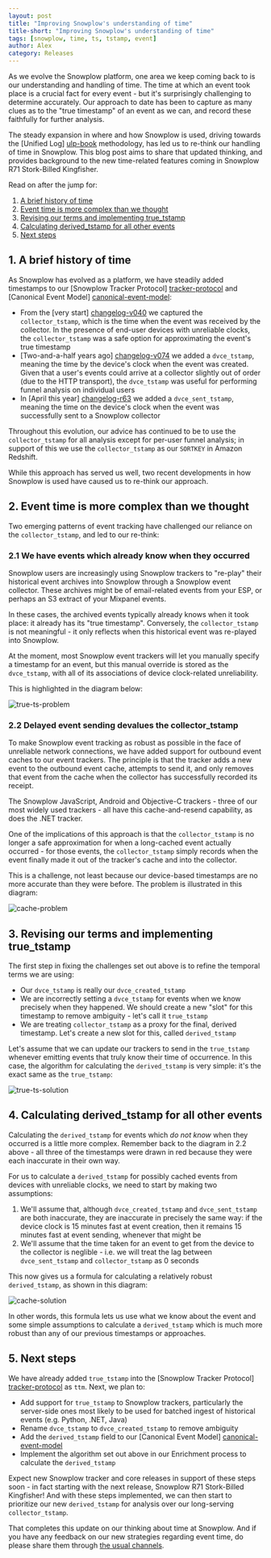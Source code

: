 ```yaml
---
layout: post
title: "Improving Snowplow's understanding of time"
title-short: "Improving Snowplow's understanding of time"
tags: [snowplow, time, ts, tstamp, event]
author: Alex
category: Releases
---
```


As we evolve the Snowplow platform, one area we keep coming back to is our understanding and handling of time. The time at which an event took place is a crucial fact for every event - but it's surprisingly challenging to determine accurately. Our approach to date has been to capture as many clues as to the "true timestamp" of an event as we can, and record these faithfully for further analysis.

The steady expansion in where and how Snowplow is used, driving towards the [Unified Log] [ulp-book] methodology, has led us to re-think our handling of time in Snowplow. This blog post aims to share that updated thinking, and provides background to the new time-related features coming in Snowplow R71 Stork-Billed Kingfisher.

Read on after the jump for:

1. [A brief history of time](/blog/2015/09/15/improving-snowplows-understanding-of-time/#history)
2. [Event time is more complex than we thought](/blog/2015/09/15/improving-snowplows-understanding-of-time/#rationale)
3. [Revising our terms and implementing true_tstamp](/blog/2015/09/15/improving-snowplows-understanding-of-time/#true-ts)
4. [Calculating derived_tstamp for all other events](/blog/2015/09/15/improving-snowplows-understanding-of-time/#derived-ts)
5. [Next steps](/blog/2015/09/15/improving-snowplows-understanding-of-time/#next-steps)

<!--more-->

<h2 id="history">1. A brief history of time</h2>

As Snowplow has evolved as a platform, we have steadily added timestamps to our [Snowplow Tracker Protocol] [tracker-protocol] and [Canonical Event Model] [canonical-event-model]:

* From the [very start] [changelog-v040] we captured the `collector_tstamp`, which is the time when the event was received by the collector. In the presence of end-user devices with unreliable clocks, the `collector_tstamp` was a safe option for approximating the event's true timestamp
* [Two-and-a-half years ago] [changelog-v074] we added a `dvce_tstamp`, meaning the time by the device's clock when the event was created. Given that a user's events could arrive at a collector slightly out of order (due to the HTTP transport), the `dvce_tstamp` was useful for performing funnel analysis on individual users
* In [April this year] [changelog-r63] we added a `dvce_sent_tstamp`, meaning the time on the device's clock when the event was successfully sent to a Snowplow collector

Throughout this evolution, our advice has continued to be to use the `collector_tstamp` for all analysis except for per-user funnel analysis; in support of this we use the `collector_tstamp` as our `SORTKEY` in Amazon Redshift.

While this approach has served us well, two recent developments in how Snowplow is used have caused us to re-think our approach.

<h2 id="rationale">2. Event time is more complex than we thought</h2>

Two emerging patterns of event tracking have challenged our reliance on the `collector_tstamp`, and led to our re-think:

<h3>2.1 We have events which already know when they occurred</h3>

Snowplow users are increasingly using Snowplow trackers to "re-play" their historical event archives into Snowplow through a Snowplow event collector. These archives might be of email-related events from your ESP, or perhaps an S3 extract of your Mixpanel events.

In these cases, the archived events typically already knows when it took place: it already has its "true timestamp". Conversely, the `collector_tstamp` is not meaningful - it only reflects when this historical event was re-played into Snowplow.

At the moment, most Snowplow event trackers will let you manually specify a timestamp for an event, but this manual override is stored as the `dvce_tstamp`, with all of its associations of device clock-related unreliability.

This is highlighted in the diagram below:

![true-ts-problem][true-ts-problem]

<h3>2.2 Delayed event sending devalues the collector_tstamp</h3>

To make Snowplow event tracking as robust as possible in the face of unreliable network connections, we have added support for outbound event caches to our event trackers. The principle is that the tracker adds a new event to the outbound event cache, attempts to send it, and only removes that event from the cache when the collector has successfully recorded its receipt.

The Snowplow JavaScript, Android and Objective-C trackers - three of our most widely used trackers - all have this cache-and-resend capability, as does the .NET tracker.

One of the implications of this approach is that the `collector_tstamp` is no longer a safe approximation for when a long-cached event actually occurred - for those events, the `collector_tstamp` simply records when the event finally made it out of the tracker's cache and into the collector.

This is a challenge, not least because our device-based timestamps are no more accurate than they were before. The problem is illustrated in this diagram:

![cache-problem][cache-problem]

<h2 id="true-ts">3. Revising our terms and implementing true_tstamp</h2>

The first step in fixing the challenges set out above is to refine the temporal terms we are using:

* Our `dvce_tstamp` is really our `dvce_created_tstamp`
* We are incorrectly setting a `dvce_tstamp` for events when we know precisely when they happened. We should create a new "slot" for this timestamp to remove ambiguity - let's call it `true_tstamp`
* We are treating `collector_tstamp` as a proxy for the final, derived timestamp. Let's create a new slot for this, called `derived_tstamp`

Let's assume that we can update our trackers to send in the `true_tstamp` whenever emitting events that truly know their time of occurrence. In this case, the algorithm for calculating the `derived_tstamp` is very simple: it's the exact same as the `true_tstamp`:

![true-ts-solution][true-ts-solution]

<h2 id="derived-ts">4. Calculating derived_tstamp for all other events</h2>

Calculating the `derived_tstamp` for events which *do not know* when they occurred is a little more complex. Remember back to the diagram in 2.2 above - all three of the timestamps were drawn in red because they were each inaccurate in their own way.

For us to calculate a `derived_tstamp` for possibly cached events from devices with unreliable clocks, we need to start by making two assumptions:

1. We'll assume that, although `dvce_created_tstamp` and `dvce_sent_tstamp` are both inaccurate, they are inaccurate in precisely the same way: if the device clock is 15 minutes fast at event creation, then it remains 15 minutes fast at event sending, whenever that might be
2. We'll assume that the time taken for an event to get from the device to the collector is neglible - i.e. we will treat the lag between `dvce_sent_tstamp` and `collector_tstamp` as 0 seconds

This now gives us a formula for calculating a relatively robust `derived_tstamp`, as shown in this diagram:

![cache-solution][cache-solution]

In other words, this formula lets us use what we know about the event and some simple assumptions to calculate a `derived_tstamp` which is much more robust than any of our previous timestamps or approaches.

<h2 id="next-steps">5. Next steps</h2>

We have already added `true_tstamp` into the [Snowplow Tracker Protocol] [tracker-protocol] as `ttm`. Next, we plan to:

* Add support for `true_tstamp` to Snowplow trackers, particularly the server-side ones most likely to be used for batched ingest of historical events (e.g. Python, .NET, Java)
* Rename `dvce_tstamp` to `dvce_created_tstamp` to remove ambiguity
* Add the `derived_tstamp` field to our [Canonical Event Model] [canonical-event-model]
* Implement the algorithm set out above in our Enrichment process to calculate the `derived_tstamp`

Expect new Snowplow tracker and core releases in support of these steps soon - in fact starting with the next release, Snowplow R71 Stork-Billed Kingfisher! And with these steps implemented, we can then start to prioritize our new `derived_tstamp` for analysis over our long-serving `collector_tstamp`.

That completes this update on our thinking about time at Snowplow. And if you have any feedback on our new strategies regarding event time, do please share them through [the usual channels][talk-to-us].

[tracker-protocol]: https://github.com/snowplow/snowplow/wiki/snowplow-tracker-protocol
[canonical-event-model]: https://github.com/snowplow/snowplow/wiki/canonical-event-model

[true-ts-problem]: /assets/img/blog/2015/09/true-ts-problem.png
[true-ts-solution]: /assets/img/blog/2015/09/true-ts-solution.png
[cache-problem]: /assets/img/blog/2015/09/cache-problem.png
[cache-solution]: /assets/img/blog/2015/09/cache-solution.png

[changelog-v040]: https://github.com/snowplow/snowplow/blob/master/CHANGELOG#L1436
[changelog-v074]: https://github.com/snowplow/snowplow/blob/master/CHANGELOG#L1150
[changelog-r63]: https://github.com/snowplow/snowplow/blob/master/CHANGELOG#L268

[talk-to-us]: https://github.com/snowplow/snowplow/wiki/Talk-to-us
[ulp-book]: https://www.manning.com/books/unified-log-processing
